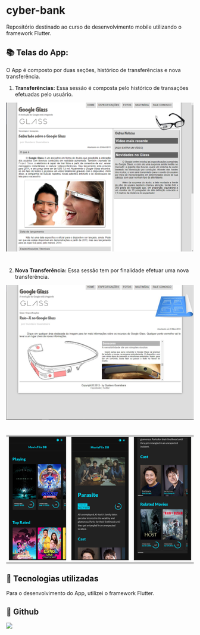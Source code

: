 # cyber-bank

<div>

Repositório destinado ao curso de desenvolvimento mobile utilizando o framework Flutter.

## 📚 Telas do App:
  O App é composto por duas seções, histórico de transferências e nova transferência.

  1. <strong>Transferências:</strong> Essa sessão é composta pelo histórico de transações efetuadas pelo usuário.
  <img src="https://github.com/AndreWar10/Projeto-Glass/blob/master/2021-12-07%20(2).png"/>
  
  #
  
  2. <strong>Nova Transferência:</strong> Essa sessão tem por finalidade efetuar uma nova transferência.
  <img src="https://github.com/AndreWar10/Projeto-Glass/blob/master/glass.src/especificacoes.jpg"/>
  
  #
  
  <table>
  <tr>
    <td>
      <img src="https://github.com/matheusportoo/movies-app/blob/master/media/mb-home.png" alt="Home - version mobile">
    </td>
    <td>
      <img src="https://github.com/matheusportoo/movies-app/blob/master/media/mb-internal-1.png" alt="Movie Detail - version mobile">
    </td>
    <td>
      <img src="https://github.com/matheusportoo/movies-app/blob/master/media/mb-internal-2.png" alt="Movie Dateil - version mobile">
    </td>
  </tr>
</table>

## 💼 Tecnologias utilizadas
  Para o desenvolvimento do App, utilizei o framework Flutter.


## 🦄 Github
<a href="https://github.com/AndreWar10/" alt="Github">
<img src="https://img.shields.io/badge/-Github-1C1C1C?style=for-the-badge&logo=Github&logoColor=00FFFF&link=https://github.com/AndreWar10/"/>
</a>
